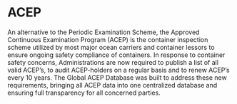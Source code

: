 # ACEP
An alternative to the Periodic Examination Scheme, the Approved Continuous Examination Program (ACEP) is the container inspection scheme utilized by most major ocean carriers and container lessors to ensure ongoing safety compliance of containers.   In response to container safety concerns, Administrations are now required to publish a list of all valid ACEP’s, to audit ACEP-holders on a regular basis and to renew ACEP’s every 10 years.   The Global ACEP Database was built to address these new requirements, bringing all ACEP data into one centralized database and ensuring full transparency for all concerned parties.
